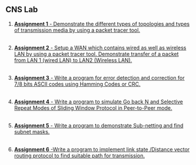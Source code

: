## CNS Lab

1. [**Assignment 1**  - Demonstrate the different types of topologies and types of transmission media by using a packet tracer tool.](https://github.com/mokalyogesh113/CNSL/tree/main/Pract_A-2_Network_Topology)
<br><br>

2. [**Assignment 2**  - Setup a WAN which contains wired as well as wireless LAN by using a packet tracer tool. Demonstrate transfer of a packet from LAN 1 (wired LAN) to LAN2 (Wireless LAN).](https://github.com/mokalyogesh113/CNSL/tree/main/Pract_A-3_Wireless_LAN)
<br><br>

3. [**Assignment 3**  - Write a program for error detection and correction for 7/8 bits ASCII codes using Hamming Codes or CRC. ](https://github.com/mokalyogesh113/CNSL/tree/main/pract_A-4_Hamming_code)
<br><br>

 4. [**Assignment 4**  -  Write a program to simulate Go back N and Selective Repeat Modes of Sliding Window Protocol in Peer-to-Peer mode.](https://github.com/mokalyogesh113/CNSL/tree/main/pract_A-5_Sliding_window)
<br><br>


5. [**Assignment 5**  - Write a program to demonstrate Sub-netting and find subnet masks. ](https://github.com/mokalyogesh113/CNSL/tree/main/Pract_B-6_Sub-netting)
<br><br>

 
6. [**Assignment 6**  -Write a program to implement link state /Distance vector routing protocol to find suitable path 
for transmission. ](https://github.com/mokalyogesh113/CNSL/tree/main/Pract-B-7_Distance_Vector_Routing)
<br><br>

<!--
7. [**Assignment 7**  - ]()
<br><br>

8. [**Assignment 8**  - ]()
<br><br>

9. [**Assignment 9**  - ]()
<br><br>

10. [**Assignment 10**  - ]()
<br><br>

11. [**Assignment 11**  - ]()
<br><br>

12. [**Assignment 12**  - ]()
<br><br>
  -->

<!-- <br>
<br>
<br>
<br>
<br>
<br>
<br>

## Welcome to GitHub Pages

You can use the [editor on GitHub](https://github.com/mokalyogesh113/CNSL/edit/main/docs/index.md) to maintain and preview the content for your website in Markdown files.

Whenever you commit to this repository, GitHub Pages will run [Jekyll](https://jekyllrb.com/) to rebuild the pages in your site, from the content in your Markdown files.

### Markdown

Markdown is a lightweight and easy-to-use syntax for styling your writing. It includes conventions for

```markdown
Syntax highlighted code block

# Header 1
## Header 2
### Header 3

- Bulleted
- List

1. Numbered
2. List

**Bold** and _Italic_ and `Code` text

[Link](url) and ![Image](src)
```

For more details see [Basic writing and formatting syntax](https://docs.github.com/en/github/writing-on-github/getting-started-with-writing-and-formatting-on-github/basic-writing-and-formatting-syntax).

### Jekyll Themes

Your Pages site will use the layout and styles from the Jekyll theme you have selected in your [repository settings](https://github.com/mokalyogesh113/CNSL/settings/pages). The name of this theme is saved in the Jekyll `_config.yml` configuration file.

### Support or Contact

Having trouble with Pages? Check out our [documentation](https://docs.github.com/categories/github-pages-basics/) or [contact support](https://support.github.com/contact) and we’ll help you sort it out. -->
